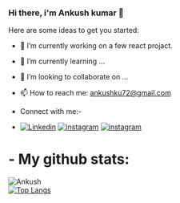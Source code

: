 ### Hi there, i'm Ankush kumar  👋

Here are some ideas to get you started:

- 🔭 I’m currently working on a few react  projact.
- 🌱 I’m currently learning ...
- 👯 I’m looking to collaborate on ...
- 📫 How to reach me: ankushku72@gmail.com


- Connect with me:-

- [![Linkedin](https://img.shields.io/badge/Linkedin-4285F4?style=for-the-badge&logo=Linkedin&logoColor=white)](https://www.linkedin.com/in/ankush-kumar-275129176/)
[![instagram](https://img.shields.io/badge/instagram-4285F4?style=for-the-badge&logo=instagram&logoColor=#5851DB)](https://www.instagram.com/ankushkumar7282/)
[![instagram](https://img.shields.io/badge/portfolio-4285F4?style=for-the-badge&logo=portfolio&logoColor=#5851DB)](https://devloperankush.tk/)




# - My github stats:

![Ankush](https://github-readme-stats.vercel.app/api?username=Ankush8950&hide=contribs,prs)<br>
[![Top Langs](https://github-readme-stats.vercel.app/api/top-langs/?username=Ankush8950&layout=compact)](https://github.com/anuraghazra/github-readme-stats)
